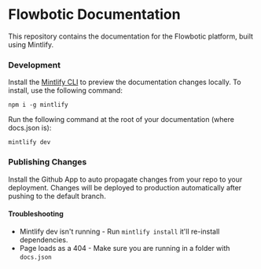 
# Flowbotic Documentation

This repository contains the documentation for the Flowbotic platform, built using Mintlify.

### Development

Install the [Mintlify CLI](https://www.npmjs.com/package/mintlify) to preview the documentation changes locally. To install, use the following command:

```
npm i -g mintlify
```

Run the following command at the root of your documentation (where docs.json is):

```
mintlify dev
```

### Publishing Changes

Install the Github App to auto propagate changes from your repo to your deployment. Changes will be deployed to production automatically after pushing to the default branch.

#### Troubleshooting

- Mintlify dev isn't running - Run `mintlify install` it'll re-install dependencies.
- Page loads as a 404 - Make sure you are running in a folder with `docs.json`
